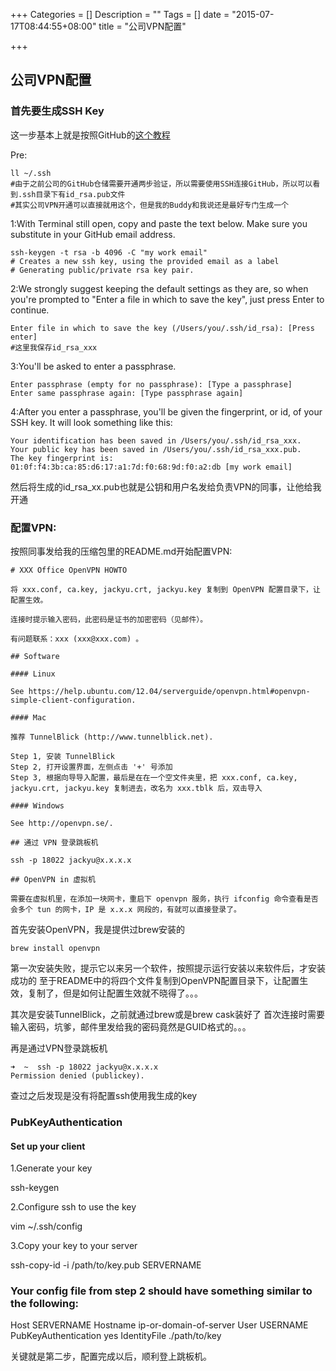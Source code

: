 +++
Categories = []
Description = ""
Tags = []
date = "2015-07-17T08:44:55+08:00"
title = "公司VPN配置"

+++

## 公司VPN配置

### 首先要生成SSH Key

这一步基本上就是按照GitHub的[这个教程](https://help.github.com/articles/generating-ssh-keys/)

Pre:

    ll ~/.ssh
    #由于之前公司的GitHub仓储需要开通两步验证，所以需要使用SSH连接GitHub，所以可以看到.ssh目录下有id_rsa.pub文件
    #其实公司VPN开通可以直接就用这个，但是我的Buddy和我说还是最好专门生成一个

1:With Terminal still open, copy and paste the text below. Make sure you substitute in your GitHub email address.

    ssh-keygen -t rsa -b 4096 -C "my work email"
    # Creates a new ssh key, using the provided email as a label
    # Generating public/private rsa key pair.

2:We strongly suggest keeping the default settings as they are, so when you're prompted to "Enter a file in which to save the key", just press Enter to continue.

    Enter file in which to save the key (/Users/you/.ssh/id_rsa): [Press enter]
    #这里我保存id_rsa_xxx

3:You'll be asked to enter a passphrase.

    Enter passphrase (empty for no passphrase): [Type a passphrase]
    Enter same passphrase again: [Type passphrase again]

4:After you enter a passphrase, you'll be given the fingerprint, or id, of your SSH key. It will look something like this:

    Your identification has been saved in /Users/you/.ssh/id_rsa_xxx.
    Your public key has been saved in /Users/you/.ssh/id_rsa_xxx.pub.
    The key fingerprint is:
    01:0f:f4:3b:ca:85:d6:17:a1:7d:f0:68:9d:f0:a2:db [my work email]

然后将生成的id_rsa_xx.pub也就是公钥和用户名发给负责VPN的同事，让他给我开通

### 配置VPN:

按照同事发给我的压缩包里的README.md开始配置VPN:

    # XXX Office OpenVPN HOWTO

    将 xxx.conf, ca.key, jackyu.crt, jackyu.key 复制到 OpenVPN 配置目录下，让配置生效。

    连接时提示输入密码，此密码是证书的加密密码（见邮件）。

    有问题联系：xxx (xxx@xxx.com) 。

    ## Software

    #### Linux

    See https://help.ubuntu.com/12.04/serverguide/openvpn.html#openvpn-simple-client-configuration.

    #### Mac

    推荐 TunnelBlick (http://www.tunnelblick.net).

    Step 1, 安装 TunnelBlick
    Step 2, 打开设置界面，左侧点击 '+' 号添加
    Step 3, 根据向导导入配置，最后是在在一个空文件夹里，把 xxx.conf, ca.key, jackyu.crt, jackyu.key 复制进去，改名为 xxx.tblk 后，双击导入

    #### Windows

    See http://openvpn.se/.

    ## 通过 VPN 登录跳板机

    ssh -p 18022 jackyu@x.x.x.x

    ## OpenVPN in 虚拟机

    需要在虚拟机里，在添加一块网卡，重启下 openvpn 服务，执行 ifconfig 命令查看是否会多个 tun 的网卡，IP 是 x.x.x 网段的，有就可以直接登录了。

首先安装OpenVPN，我是提供过brew安装的

    brew install openvpn

第一次安装失败，提示它以来另一个软件，按照提示运行安装以来软件后，才安装成功的
至于README中的将四个文件复制到OpenVPN配置目录下，让配置生效，复制了，但是如何让配置生效就不晓得了。。。

其次是安装TunnelBlick，之前就通过brew或是brew cask装好了
首次连接时需要输入密码，坑爹，邮件里发给我的密码竟然是GUID格式的。。。

再是通过VPN登录跳板机

    ➜  ~  ssh -p 18022 jackyu@x.x.x.x
    Permission denied (publickey).

查过之后发现是没有将配置ssh使用我生成的key

### PubKeyAuthentication

#### Set up your client

1.Generate your key

  ssh-keygen

2.Configure ssh to use the key

  vim ~/.ssh/config

3.Copy your key to your server

  ssh-copy-id -i /path/to/key.pub SERVERNAME

### Your config file from step 2 should have something similar to the following:

Host SERVERNAME
Hostname ip-or-domain-of-server
User USERNAME
PubKeyAuthentication yes
IdentityFile ./path/to/key

关键就是第二步，配置完成以后，顺利登上跳板机。
